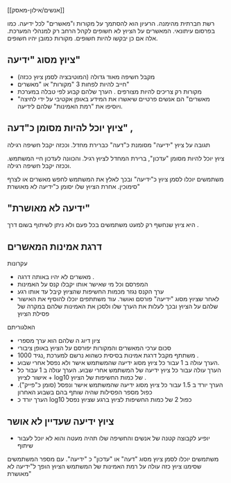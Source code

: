 [[אנשים/אילון-מאסק]]

רשת חברתית מהימנה. 
הרעיון הוא להסתמך על מקורות ו"מאשרים" לכל ידיעה. כמו בפרסום עיתונאי. המאשרים על הציוץ לא  חשופים לקהל הרחב רק למנהלי המערכת.  אלה אם כן יבקשו להיות חשופים. מקורות כמובן יהיו חשופים. 

 ציוץ מסוג "ידיעה" 
 ---- 
- מקבל חשיפה מאוד גדולה (המוטיבציה לסמן ציוץ ככזה)
- חייב להיות לפחות 3 "מקורות" או "מאשרים"
- מקורות רק צריכים להיות מצורפים . הערך שלהם קבוע לפי טבלה במערכת
- "מאשרים" הם אנשים פרטיים שיאשרו את המידע באופן אקטיבי על ידי לחיצה ויוסיפו את "רמת האמינות" שלהם לידיעה. 

ציוץ יוכל להיות מסומן כ"דעה" , 
---
תגובה על ציוץ "ידיעה" מסומנת  כ"דעה" כברירת מחדל.
וככזה יקבל חשיפה רגילה

ציוץ יוכל להיות מסומן "עדכון", ברירת המחדל לציוץ רגיל. והכוונה לעדכון חיי המשתמש. וככזה יקבל חשיפה רגילה. 

משתמשים יוכלו לסמן ציוץ כ"ידיעה" ובכך לאלץ את המשתמש לחפש מאשרים או לצרף סימוכין. אחרת הציוץ שלו יסומן כ"ידיעה לא מאושרת"

"ידיעה לא מאושרת" 
---
היא ציוץ שנחשף רק למעט משתמשים בכל פעם ולא ניתן לשיתוף בשום דרך . 

דרגת אמינות המאשרים
---
עקרונות
- מאשרים לא יהיו באותה דרגה . 
- המפרסם וכל מי שאישר אותו יקבלו קנס על האמינות
- ערך הקנס נגזר מכמות החשיפות שהציוץ קיבל עד אותו רגע
- לאחר שציוץ מסוג "ידיעה" פורסם ואושר. עוד משתתפים יוכלו להוסיף את האישור שלהם על הציוץ ובכך לעלות את הערך שלו ולסכן את האמינות שלהם במקרה של פסילת הציוץ

האלגוריתם
- ציון דיוג ה שלהם הוא ערך מספרי 
- סכום ערכי המאשרים והמקורות יפורסם על הציוץ באופן ציבורי 
- משתתף מקבל דרגת אמינות בסיסית כשהוא נרשם למערכת ,נגיד 1000 . 
- הערך עולה ב 1 עבור כל ציוץ מסוג ידיעה שהמשתמש אישר ולא נפסל אחרי שבוע.
- הערך עולה עבור כל ציוץ ידיעה של המשתמש אחרי שבוע. הערך עולה ב 1 עבור כל אישור לציוץ + log10 של כמות החשיפות של הציוץ .
- הערך יורד ב 1.5 עבור כל ציוץ מסוג ידיעה שהמשתמש אישר ונפסל (סומן כ"פייק"). כפול מספר הפסילות שהיה שותף בהם בשבוע האחרון 
- הערך יורד כ log10 כפול 2 של כמות החשיפות לציוץ ברגע שציוץ נפסל 


 
ציוץ ידיעה שעדיין לא אושר
-- 
-  יופיע לקבוצה קטנה של אנשים והחשיפה שלו תהיה מעטה והוא לא יוכל לעבור שיתוף 

משתמשים יוכלו לסמן ציוץ מסוג "דעה" או "עדכון"  כ "ידיעה". 
עם מספר המשתמשים שסימנו ציוץ כזה עולה על רמת האמינות של המשתמש הציוץ הופך ל"ידיעה לא מאושרת" 
